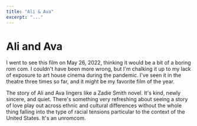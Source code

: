 ```yaml
---
title: "Ali & Ava"
excerpt: "..."
---
```


# Ali and Ava
I went to see this film on May 26, 2022, thinking it would be a bit of a boring rom com. I couldn't have been more wrong, but I'm chalking it up to my lack of exposure to art house cinema during the pandemic. I've seen it in the theatre three times so far, and it might be my favorite film of the year.

The story of Ali and Ava lingers like a Zadie Smith novel. It's kind, newly sincere, and quiet. There's something very refreshing about seeing a story of love play out across ethnic and cultural differences without the whole thing falling into the type of racial tensions particular to the context of the United States. It's an unromcom.